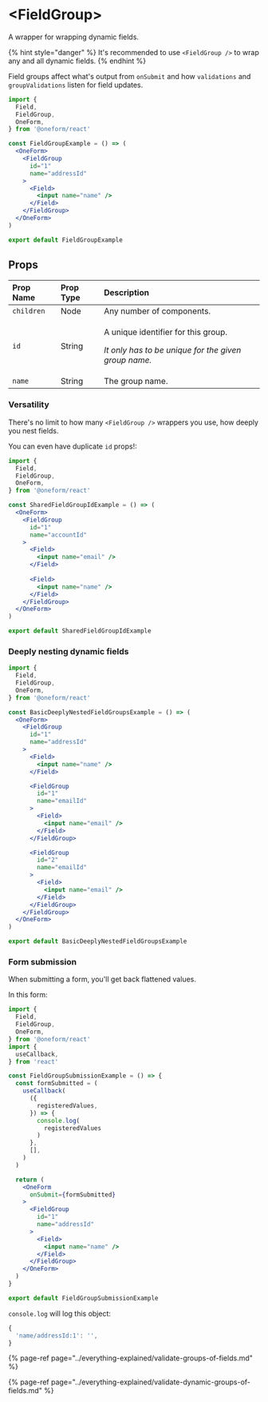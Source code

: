 # &lt;FieldGroup&gt;

A wrapper for wrapping dynamic fields.

{% hint style="danger" %}
It's recommended to use `<FieldGroup />` to wrap any and all dynamic fields.
{% endhint %}

Field groups affect what's output from `onSubmit` and how `validations` and `groupValidations` listen for field updates.

```jsx
import {
  Field,
  FieldGroup,
  OneForm,
} from '@oneform/react'

const FieldGroupExample = () => (
  <OneForm>
    <FieldGroup
      id="1"
      name="addressId"
    >
      <Field>
        <input name="name" />
      </Field>
    </FieldGroup>
  </OneForm>
)

export default FieldGroupExample
```

## Props

<table>
  <thead>
    <tr>
      <th style="text-align:left">Prop Name</th>
      <th style="text-align:left">Prop Type</th>
      <th style="text-align:left">Description</th>
    </tr>
  </thead>
  <tbody>
    <tr>
      <td style="text-align:left"><code>children</code>
      </td>
      <td style="text-align:left">Node</td>
      <td style="text-align:left">Any number of components.</td>
    </tr>
    <tr>
      <td style="text-align:left"> <code>id</code>
      </td>
      <td style="text-align:left">String</td>
      <td style="text-align:left">
        <p>A unique identifier for this group.</p>
        <p><em>It only has to be unique for the given group name.</em>
        </p>
      </td>
    </tr>
    <tr>
      <td style="text-align:left"> <code>name</code>
      </td>
      <td style="text-align:left">String</td>
      <td style="text-align:left">The group name.</td>
    </tr>
  </tbody>
</table>

### Versatility

There's no limit to how many `<FieldGroup />` wrappers you use, how deeply you nest fields.

You can even have duplicate `id` props!:

```jsx
import {
  Field,
  FieldGroup,
  OneForm,
} from '@oneform/react'

const SharedFieldGroupIdExample = () => (
  <OneForm>
    <FieldGroup
      id="1"
      name="accountId"
    >
      <Field>
        <input name="email" />
      </Field>
      
      <Field>
        <input name="name" />
      </Field>
    </FieldGroup>
  </OneForm>
)

export default SharedFieldGroupIdExample
```

### Deeply nesting dynamic fields

```jsx
import {
  Field,
  FieldGroup,
  OneForm,
} from '@oneform/react'

const BasicDeeplyNestedFieldGroupsExample = () => (
  <OneForm>
    <FieldGroup
      id="1"
      name="addressId"
    >
      <Field>
        <input name="name" />
      </Field>

      <FieldGroup
        id="1"
        name="emailId"
      >
        <Field>
          <input name="email" />
        </Field>
      </FieldGroup>

      <FieldGroup
        id="2"
        name="emailId"
      >
        <Field>
          <input name="email" />
        </Field>
      </FieldGroup>
    </FieldGroup>
  </OneForm>
)

export default BasicDeeplyNestedFieldGroupsExample
```

### Form submission

When submitting a form, you'll get back flattened values.

In this form:

```jsx
import {
  Field,
  FieldGroup,
  OneForm,
} from '@oneform/react'
import {
  useCallback,
} from 'react'

const FieldGroupSubmissionExample = () => {
  const formSubmitted = (
    useCallback(
      ({
        registeredValues,
      }) => {
        console.log(
          registeredValues
        )
      },
      [], 
    )
  )

  return (
    <OneForm
      onSubmit={formSubmitted}
    >
      <FieldGroup
        id="1"
        name="addressId"
      >
        <Field>
          <input name="name" />
        </Field>
      </FieldGroup>
    </OneForm>
  )
}

export default FieldGroupSubmissionExample
```

`console.log` will log this object:

```jsx
{
  'name/addressId:1': '',
}
```

{% page-ref page="../everything-explained/validate-groups-of-fields.md" %}

{% page-ref page="../everything-explained/validate-dynamic-groups-of-fields.md" %}

